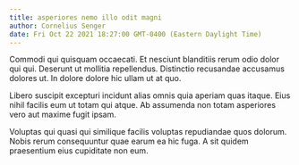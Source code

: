 ```yaml
---
title: asperiores nemo illo odit magni
author: Cornelius Senger
date: Fri Oct 22 2021 18:27:00 GMT-0400 (Eastern Daylight Time)
---
```

Commodi qui quisquam occaecati. Et nesciunt blanditiis rerum odio dolor qui qui. Deserunt ut mollitia repellendus. Distinctio recusandae accusamus dolores ut. In dolore dolore hic ullam ut at quo.

 Libero suscipit excepturi incidunt alias omnis quia aperiam quas itaque. Eius nihil facilis eum ut totam qui atque. Ab assumenda non totam asperiores vero aut maxime fugit ipsam.

 Voluptas qui quasi qui similique facilis voluptas repudiandae quos dolorum. Nobis rerum consequuntur quae earum ea hic fuga. A sit quidem praesentium eius cupiditate non eum.